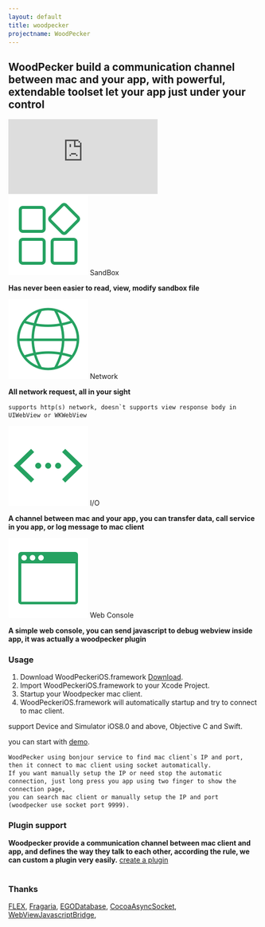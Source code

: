 ```yaml
---
layout: default
title: woodpecker
projectname: WoodPecker
---
```


## WoodPecker build a communication channel between mac and your app, with powerful, extendable toolset let your app just under your control

<div class="demovideo">
  <iframe src="https://www.youtube.com/embed/aaEdo6kETl0?rel=0" frameborder="0" allow="autoplay; encrypted-media" allowfullscreen></iframe>
</div>



<div class="index-section">
	<img src="/assets/img/tool_sandbox.png"/> <span>SandBox</span>
</div>

**Has never been easier to read, view, modify sandbox file**

<div class="index-section">
	<img src="/assets/img/tool_network.png"/> <span>Network</span>
</div>

**All network request, all in your sight**
```
supports http(s) network, doesn`t supports view response body in UIWebView or WKWebView
```

<div class="index-section">
	<img src="/assets/img/tool_io.png"/> <span>I/O</span>
</div>
	
**A channel between mac and your app, you can transfer data, call service in you app, or log message to mac client**

<div class="index-section">
	<img src="/assets/img/tool_webconsole.png"/> <span>Web Console</span>
</div>

**A simple web console, you can send javascript to debug webview inside app, it was actually a woodpecker plugin**

<h3 class="index-h3">Usage</h3>

1. Download WoodPeckeriOS.framework [Download](/download.html).
2. Import WoodPeckeriOS.framework to your Xcode Project.
3. Startup your Woodpecker mac client.
4. WoodPeckeriOS.framework will automatically startup and try to connect to mac client. 


support Device and Simulator iOS8.0 and above, Objective C and Swift.

you can start with [demo](/download.html).


```
WoodPecker using bonjour service to find mac client`s IP and port, then it connect to mac client using socket automatically.
If you want manually setup the IP or need stop the automatic connection, just long press you app using two finger to show the connection page,
you can search mac client or manually setup the IP and port (woodpecker use socket port 9999).
```

<h3 class="index-h3">Plugin support</h3>

**Woodpecker provide a communication channel between mac client and app, and defines the way they talk to each other, according the rule, we can custom a plugin very easily.**
[create a plugin](/plugin.html)
<br/>
<br/>



<h3 class="index-h3">Thanks</h3>

<a href="https://github.com/Flipboard/FLEX">FLEX</a>,
<a href="https://github.com/mugginsoft/Fragaria">Fragaria</a>, 
<a href="https://github.com/enormego/egodatabase">EGODatabase</a>, 
<a href="https://github.com/robbiehanson/CocoaAsyncSocket">CocoaAsyncSocket</a>,
<a href="https://github.com/marcuswestin/WebViewJavascriptBridge">WebViewJavascriptBridge</a>, 

 
  





